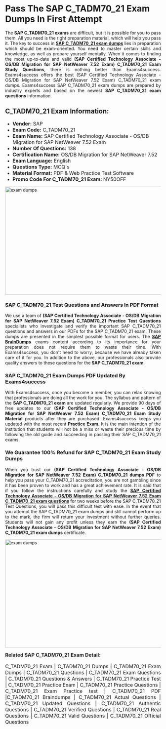<h1><strong><strong>Pass The SAP C_TADM70_21 Exam Dumps In First Attempt</strong></strong></h1> <p style="text-align:justify">The <strong>SAP C_TADM70_21 exams</strong> are difficult, but it is possible for you to pass them. All you need is the right preparation material, which will help you pass it. The key to success in <a href="https://www.exams4success.com/sap/c_tadm70_21-pdf-exam-dumps"><strong>SAP C_TADM70_21 exam dumps</strong></a> lies in preparation which should be exam-oriented. You need to master certain skills and knowledge, as well as prepare yourself mentally. When it comes to finding the most up-to-date and valid <strong>(SAP Certified Technology Associate - OS/DB Migration for SAP NetWeaver 7.52 Exam) C_TADM70_21 Exam Study Questions</strong>, there is nothing better than Exams4success. Exams4success offers the best (SAP Certified Technology Associate - OS/DB Migration for SAP NetWeaver 7.52 Exam) C_TADM70_21 exam dumps. Exams4success SAP C_TADM70_21 exam dumps are prepared by industry experts and based on the newest <strong>SAP C_TADM70_21 exam questions</strong> information.</p> <h2><strong><strong>C_TADM70_21 Exam Information:</strong></strong></h2> <ul> <li><span style="font-size:16px"><strong>Vender:</strong> SAP</span></li> <li><span style="font-size:16px"><strong>Exam Code:</strong> C_TADM70_21</span></li> <li><span style="font-size:16px"><strong>Exam Name:</strong> SAP Certified Technology Associate - OS/DB Migration for SAP NetWeaver 7.52 Exam</span></li> <li><span style="font-size:16px"><strong>Number Of Questions:</strong> 138</span></li> <li><span style="font-size:16px"><strong>Certification Name:</strong> OS/DB Migration for SAP NetWeaver 7.52</span></li> <li><span style="font-size:16px"><strong>Exam Language:</strong> English</span></li> <li><span style="font-size:16px"><strong>Questions Type:</strong> MCQ`s</span></li> <li><span style="font-size:16px"><strong>Material Format:</strong> PDF & Web Practice Test Software</span></li> <li><span style="font-size:16px"><strong>Promo Code For C_TADM70_21 Exam: </strong>NY50OFF</span></li> </ul> <p><a href="https://www.exams4success.com/sap/c_tadm70_21-pdf-exam-dumps" rel="no-follow"><img alt="exam dumps" src="https://www.certcollections.com/uploads/content/infrist1.png" style="height:350px; width:750px" /></a></p> <h3><strong>SAP C_TADM70_21 Test Questions and Answers In PDF Format</strong></h3> <p style="text-align:justify">We use a team of <strong>(SAP Certified Technology Associate - OS/DB Migration for SAP NetWeaver 7.52 Exam) C_TADM70_21 Practice Test Questions</strong> specialists who investigate and verify the important SAP C_TADM70_21 questions and answers in our PDFs for the SAP C_TADM70_21 exam. These dumps are presented in the simplest possible format for users. The <a href="https://www.exams4success.com/sap-exam-dumps"><strong>SAP BrainDumps</strong></a> exams content according to its importance for your preparation does not require them to waste their time. With Exams4success, you don't need to worry, because we have already taken care of it for you. In addition to the above, our professionals also provide quality answers to these questions for the<strong> SAP C_TADM70_21 exam</strong>.</p> <h3><strong> SAP C_TADM70_21 Exam Dumps PDF Updated By Exams4success</strong></h3> <p style="text-align:justify">With Exams4success, once you become a member, you can relax knowing that professionals are doing all the work for you. The syllabus and pattern of the <strong>SAP C_TADM70_21 exam </strong>are updated regularly. We provide 90 days of free updates to our <strong>(SAP Certified Technology Associate - OS/DB Migration for SAP NetWeaver 7.52 Exam) C_TADM70_21 Exam Study Material</strong> products after they are purchased. Exams4success keeps you updated with the most recent <a href="https://www.exams4success.com/"><strong>Practice Exam</strong></a>. It is the main intention of the institution that students will not be a miss or waste their precious time by following the old guide and succeeding in passing their SAP C_TADM70_21 exams.</p> <h3 style="text-align:justify"><strong>We Guarantee 100% Refund for SAP C_TADM70_21 Exam Study Dumps</strong></h3> <p style="text-align:justify">When you trust our <strong>(SAP Certified Technology Associate - OS/DB Migration for SAP NetWeaver 7.52 Exam) C_TADM70_21 dumps PDF</strong> to help you pass your C_TADM70_21 accreditation, you are not gambling since it has been proven to work and has a great achievement rate. It is said that if you follow the instructions carefully and study the <a href="https://www.exams4success.com/sap/c_tadm70_21-pdf-exam-dumps"><strong>SAP Certified Technology Associate - OS/DB Migration for SAP NetWeaver 7.52 Exam C_TADM70_21 exam questions</strong></a> for two weeks before the SAP C_TADM70_21 Test Questions, you will pass this difficult test with ease. In the event that you attempt the SAP C_TADM70_21 exam dumps and still cannot perform up to the mark, the firm will return your investment without further queries. Students will not gain any profit unless they earn the <strong>(SAP Certified Technology Associate - OS/DB Migration for SAP NetWeaver 7.52 Exam) C_TADM70_21 exam dumps</strong> certificate.</p> <p style="text-align:justify"><a href="https://www.exams4success.com/sap/c_tadm70_21-pdf-exam-dumps" rel="no-follow"><img alt="exam dumps" src="https://www.certcollections.com/uploads/content/free_demo1.png" style="height:350px; width:750px" /></a></p> <p style="text-align:justify"><span style="font-size:16px"><strong>Related SAP C_TADM70_21 Exam Detail:</strong></span><br /> <br /> <span style="font-size:16px">C_TADM70_21 Exam | C_TADM70_21 Dumps | C_TADM70_21 Exam Dumps | C_TADM70_21 Questions | C_TADM70_21 Exam Questions | C_TADM70_21 Questions & Answers | C_TADM70_21 Practice Test | C_TADM70_21 Practice Exam | C_TADM70_21 Practice Questions | C_TADM70_21 Exam Practice test | C_TADM70_21 PDF |C_TADM70_21 Braindumps | C_TADM70_21 Actual Questions | C_TADM70_21 Updated Questions | C_TADM70_21 Authentic Questions | C_TADM70_21 Verified Questions | C_TADM70_21 Real Questions | C_TADM70_21 Valid Questions | C_TADM70_21 Official Questions</span></p>
